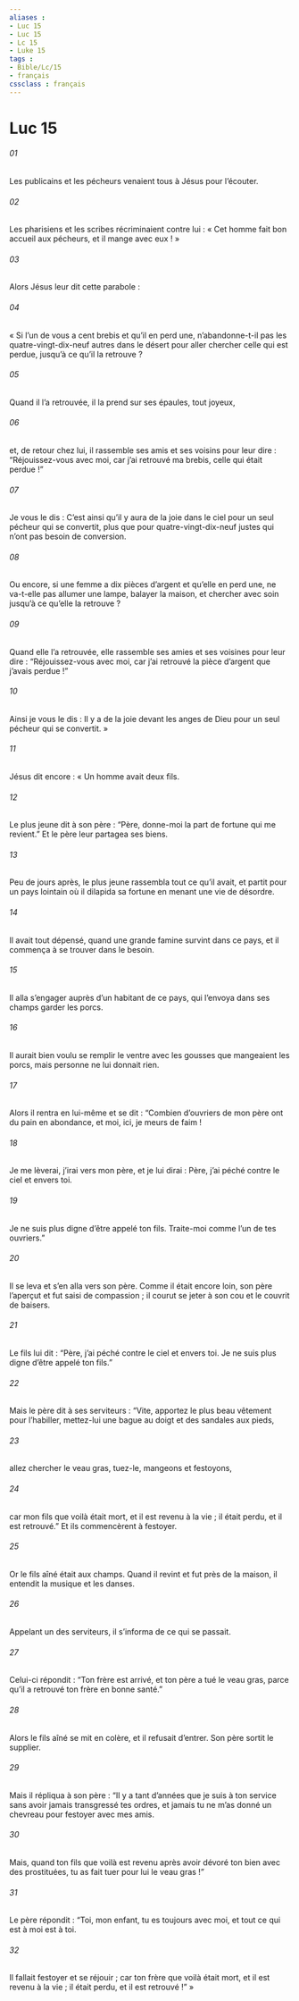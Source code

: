```yaml
---
aliases : 
- Luc 15
- Luc 15
- Lc 15
- Luke 15
tags : 
- Bible/Lc/15
- français
cssclass : français
---
```


# Luc 15

###### 01
Les publicains et les pécheurs venaient tous à Jésus pour l’écouter.
###### 02
Les pharisiens et les scribes récriminaient contre lui : « Cet homme fait bon accueil aux pécheurs, et il mange avec eux ! »
###### 03
Alors Jésus leur dit cette parabole :
###### 04
« Si l’un de vous a cent brebis et qu’il en perd une, n’abandonne-t-il pas les quatre-vingt-dix-neuf autres dans le désert pour aller chercher celle qui est perdue, jusqu’à ce qu’il la retrouve ?
###### 05
Quand il l’a retrouvée, il la prend sur ses épaules, tout joyeux,
###### 06
et, de retour chez lui, il rassemble ses amis et ses voisins pour leur dire : “Réjouissez-vous avec moi, car j’ai retrouvé ma brebis, celle qui était perdue !”
###### 07
Je vous le dis : C’est ainsi qu’il y aura de la joie dans le ciel pour un seul pécheur qui se convertit, plus que pour quatre-vingt-dix-neuf justes qui n’ont pas besoin de conversion.
###### 08
Ou encore, si une femme a dix pièces d’argent et qu’elle en perd une, ne va-t-elle pas allumer une lampe, balayer la maison, et chercher avec soin jusqu’à ce qu’elle la retrouve ?
###### 09
Quand elle l’a retrouvée, elle rassemble ses amies et ses voisines pour leur dire : “Réjouissez-vous avec moi, car j’ai retrouvé la pièce d’argent que j’avais perdue !”
###### 10
Ainsi je vous le dis : Il y a de la joie devant les anges de Dieu pour un seul pécheur qui se convertit. »
###### 11
Jésus dit encore : « Un homme avait deux fils.
###### 12
Le plus jeune dit à son père : “Père, donne-moi la part de fortune qui me revient.” Et le père leur partagea ses biens.
###### 13
Peu de jours après, le plus jeune rassembla tout ce qu’il avait, et partit pour un pays lointain où il dilapida sa fortune en menant une vie de désordre.
###### 14
Il avait tout dépensé, quand une grande famine survint dans ce pays, et il commença à se trouver dans le besoin.
###### 15
Il alla s’engager auprès d’un habitant de ce pays, qui l’envoya dans ses champs garder les porcs.
###### 16
Il aurait bien voulu se remplir le ventre avec les gousses que mangeaient les porcs, mais personne ne lui donnait rien.
###### 17
Alors il rentra en lui-même et se dit : “Combien d’ouvriers de mon père ont du pain en abondance, et moi, ici, je meurs de faim !
###### 18
Je me lèverai, j’irai vers mon père, et je lui dirai : Père, j’ai péché contre le ciel et envers toi.
###### 19
Je ne suis plus digne d’être appelé ton fils. Traite-moi comme l’un de tes ouvriers.”
###### 20
Il se leva et s’en alla vers son père. Comme il était encore loin, son père l’aperçut et fut saisi de compassion ; il courut se jeter à son cou et le couvrit de baisers.
###### 21
Le fils lui dit : “Père, j’ai péché contre le ciel et envers toi. Je ne suis plus digne d’être appelé ton fils.”
###### 22
Mais le père dit à ses serviteurs : “Vite, apportez le plus beau vêtement pour l’habiller, mettez-lui une bague au doigt et des sandales aux pieds,
###### 23
allez chercher le veau gras, tuez-le, mangeons et festoyons,
###### 24
car mon fils que voilà était mort, et il est revenu à la vie ; il était perdu, et il est retrouvé.” Et ils commencèrent à festoyer.
###### 25
Or le fils aîné était aux champs. Quand il revint et fut près de la maison, il entendit la musique et les danses.
###### 26
Appelant un des serviteurs, il s’informa de ce qui se passait.
###### 27
Celui-ci répondit : “Ton frère est arrivé, et ton père a tué le veau gras, parce qu’il a retrouvé ton frère en bonne santé.”
###### 28
Alors le fils aîné se mit en colère, et il refusait d’entrer. Son père sortit le supplier.
###### 29
Mais il répliqua à son père : “Il y a tant d’années que je suis à ton service sans avoir jamais transgressé tes ordres, et jamais tu ne m’as donné un chevreau pour festoyer avec mes amis.
###### 30
Mais, quand ton fils que voilà est revenu après avoir dévoré ton bien avec des prostituées, tu as fait tuer pour lui le veau gras !”
###### 31
Le père répondit : “Toi, mon enfant, tu es toujours avec moi, et tout ce qui est à moi est à toi.
###### 32
Il fallait festoyer et se réjouir ; car ton frère que voilà était mort, et il est revenu à la vie ; il était perdu, et il est retrouvé !” »
